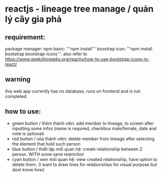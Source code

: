 # reactjs - lineage tree manage / quản lý cây gia phả
## requirement:
package manager: npm
basic:         '''npm install'''
boostrap icon: '''npm install bootstrap bootstrap-icons'''. also refer to https://www.geeksforgeeks.org/reactjs/how-to-use-bootstrap-icons-in-react/

## warning
this web app currently has no database, runs on frontend and is not completed.

## how to use:
- green button / thêm thành viên: add member to lineage, to screen after inputting some infos (name is required, checkbox male/female, date and note is optional)
- red button / xóa thành viên: delete member from lineage after selecting the element that hold such person
- blue button / thiết lập mối quan hệ: create relationship between 2 person. WITH some sane restriction
- cyan button / xem mối quan hệ: view created relationship,  have option to delete them. (I want to draw lines for relationships for visual purpose but dont know how)
